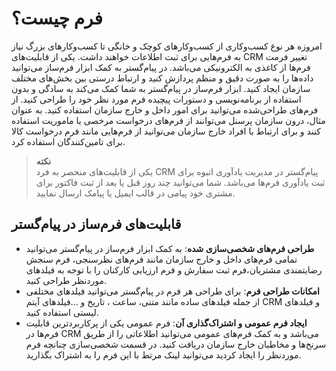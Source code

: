 # فرم  چیست؟

امروزه هر نوع کسب‌وکاری از کسب‌وکارهای کوچک و خانگی تا کسب‌وکارهای بزرگ نیاز به فرم‌هایی برای ثبت اطلاعات خواهند داشت. یکی از قابلیت‌های CRM تغییر فرمت فرم‌ها از کاغذی به الکترونیکی می‌باشد. در پیام‌گستر به کمک ابزار فرم‌ساز می‌توانید داده‌ها را به صورت دقیق و منظم پردازش کنید و ارتباط درستی بین بخش‌های مختلف سازمان ایجاد کنید. 
ابزار فرم‌ساز در پیام‌گستر به شما کمک می‌کند به سادگی و بدون استفاده از برنامه‌نویسی و دستورات پیچیده فرم‌ مورد نظر خود را طراحی کنید. 
از فرم‌های طراحی‌شده می‌توانید برای امور داخل و خارج سازمان استفاده کنید. به عنوان مثال، درون سازمان پرسنل می‌توانند از فرم‌های درخواست مرخصی یا ماموریت استفاده کنند و برای ارتباط با افراد خارج سازمان می‌توانید از فرم‌هایی مانند فرم درخواست کالا برای تامین‌کنندگان استفاده کرد.

>**نکته**<br>
یکی از قابلیت‌های منحصر به فرد CRM پیام‌گستر در مدیریت یادآوری انبوه برای ثبت یادآوری فرم‌ها می‌باشد. شما می‌توانید چند روز قبل یا بعد از ثبت فاکتور برای مشتری خود پیامی در قالب ایمیل یا پیامک ارسال نمایید.

## قابلیت‌های فرم‌ساز در پیام‌گستر 

- **طراحی فرم‌های شخصی‌سازی شده**: به کمک ابزار فرم‌ساز در پیا‌م‌گستر می‌توانید تمامی فرم‌های داخل و خارج سازمان مانند فرم‌های نظرسنجی، فرم سنجش رضایتمندی مشتریان،فرم ثبت سفارش و فرم ارزیابی کارکنان را با توجه به فیلدهای موردنظر طراحی کنید.
- **امکانات طراحی فرم**: برای طراحی هر فرم در پیام‌گستر می‌توانید فیلدهای مختلفی از جمله فیلدهای ساده مانند متنی، ساعت ، تاریخ و ...فیلدهای آیتم CRM  و فیلدهای لیستی استفاده کنید.
- **ایجاد فرم عمومی و اشتراک‌گذاری آن**: فرم عمومی یکی از پرکاربردترین قابلیت فرم‌ها در CRM  می‌باشد و به کمک فرم‌های عمومی می‌توانید اطلاعاتی را از طریق سرنخ‌ها و مخاطبان خارج سازمان دریافت کنید. در قسمت شخصی‌سازی چنانچه فرم موردنظر را ایجاد کردید می‌توانید لینک مرتط با این فرم را به اشتراک بگذارید. 

